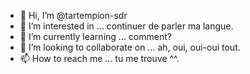 - 👋 Hi, I’m @tartempion-sdr
- 👀 I’m interested in ... continuer de parler ma langue.
- 🌱 I’m currently learning ... comment?
- 💞️ I’m looking to collaborate on ... ah, oui, oui-oui tout.
- 📫 How to reach me ... tu me trouve ^^.

<!---
tartempion-sdr/tartempion-sdr is a ✨ special ✨ repository because its `README.md` (this file) appears on your GitHub profile.
You can click the Preview link to take a look at your changes.
--->
